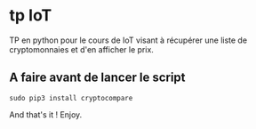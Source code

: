 # tp IoT

TP en python pour le cours de IoT visant à récupérer une liste de cryptomonnaies et d'en afficher le prix.

## A faire avant de lancer le script

```
sudo pip3 install cryptocompare
```

And that's it ! Enjoy.
